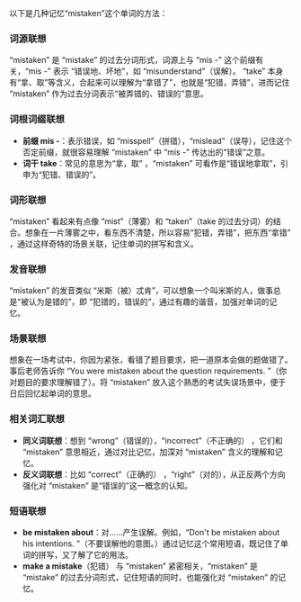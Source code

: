 以下是几种记忆“mistaken”这个单词的方法：

### 词源联想
“mistaken” 是 “mistake” 的过去分词形式，词源上与 “mis -” 这个前缀有关，“mis -” 表示 “错误地、坏地”，如 “misunderstand”（误解）。 “take” 本身有“拿、取”等含义，合起来可以理解为“拿错了”，也就是“犯错，弄错”，进而记住 “mistaken” 作为过去分词表示“被弄错的、错误的”意思。

### 词根词缀联想
 - **前缀 mis -**：表示错误，如 “misspell”（拼错），“mislead”（误导），记住这个否定前缀，就很容易理解 “mistaken” 中 “mis -” 传达出的“错误”之意。
 - **词干 take**：常见的意思为“拿，取” ，“mistaken” 可看作是“错误地拿取”，引申为“犯错、错误的”。 

### 词形联想
“mistaken” 看起来有点像 “mist”（薄雾）和 “taken”（take 的过去分词）的结合。想象在一片薄雾之中，看东西不清楚，所以容易“犯错，弄错”，把东西“拿错” ，通过这样奇特的场景关联，记住单词的拼写和含义。

### 发音联想
“mistaken” 的发音类似 “米斯（被）忒肯”，可以想象一个叫米斯的人，做事总是“被认为是错的”，即 “犯错的，错误的”，通过有趣的谐音，加强对单词的记忆。

### 场景联想
想象在一场考试中，你因为紧张，看错了题目要求，把一道原本会做的题做错了。事后老师告诉你 “You were mistaken about the question requirements. ”（你对题目的要求理解错了）。将 “mistaken” 放入这个熟悉的考试失误场景中，便于日后回忆起单词的意思。

### 相关词汇联想
 - **同义词联想**：想到 “wrong”（错误的），“incorrect”（不正确的） ，它们和 “mistaken” 意思相近，通过对比记忆，加深对 “mistaken” 含义的理解和记忆。
 - **反义词联想**：比如 “correct”（正确的） ，“right”（对的），从正反两个方向强化对 “mistaken” 是“错误的”这一概念的认知。 

### 短语联想
 - **be mistaken about**：对……产生误解。例如，“Don't be mistaken about his intentions. ”（不要误解他的意图。）通过记忆这个常用短语，既记住了单词的拼写，又了解了它的用法。
 - **make a mistake**（犯错） 与 “mistaken” 紧密相关，“mistaken” 是 “mistake” 的过去分词形式，记住短语的同时，也能强化对 “mistaken” 的记忆。 